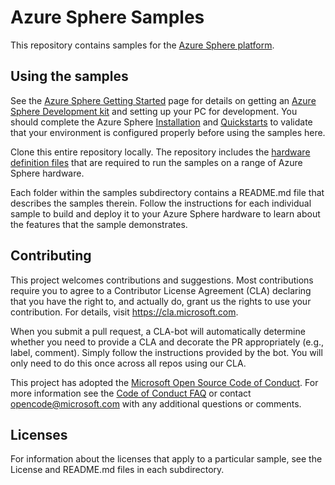 
# Azure Sphere Samples
This repository contains samples for the [Azure Sphere platform](https://www.microsoft.com/azure-sphere/).

## Using the samples
See the [Azure Sphere Getting Started](https://www.microsoft.com/en-us/azure-sphere/get-started/) page for details on getting an [Azure Sphere Development kit](https://aka.ms/AzureSphereHardware) and setting up your PC for development. You should complete the Azure Sphere [Installation](https://docs.microsoft.com/azure-sphere/install/overview) and [Quickstarts](https://docs.microsoft.com/azure-sphere/quickstarts/qs-overview) to validate that your environment is configured properly before using the samples here. 

Clone this entire repository locally. The repository includes the [hardware definition files](./Hardware/) that are required to run the samples on a range of Azure Sphere hardware.

Each folder within the samples subdirectory contains a README.md file that describes the samples therein. Follow the instructions for each individual sample to build and deploy it to your Azure Sphere hardware to learn about the features that the sample demonstrates.

## Contributing
This project welcomes contributions and suggestions. Most contributions require you to agree to a Contributor License Agreement (CLA) declaring that you have the right to, and actually do, grant us the rights to use your contribution. For details, visit https://cla.microsoft.com.

When you submit a pull request, a CLA-bot will automatically determine whether you need to provide a CLA and decorate the PR appropriately (e.g., label, comment). Simply follow the instructions provided by the bot. You will only need to do this once across all repos using our CLA.

This project has adopted the [Microsoft Open Source Code of Conduct](https://opensource.microsoft.com/codeofconduct/).
For more information see the [Code of Conduct FAQ](https://opensource.microsoft.com/codeofconduct/faq/) or
contact [opencode@microsoft.com](mailto:opencode@microsoft.com) with any additional questions or comments.

## Licenses

For information about the licenses that apply to a particular sample, see the License and README.md files in each subdirectory. 
